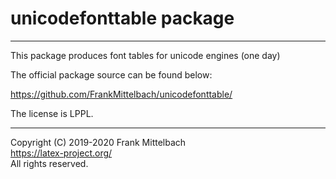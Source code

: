 # unicodefonttable package

-----

This package produces font tables for unicode engines (one day)

The official package source can be found below:

https://github.com/FrankMittelbach/unicodefonttable/

The license is LPPL.

-----

Copyright (C) 2019-2020 Frank Mittelbach<br />
<https://latex-project.org/> <br />
All rights reserved.


